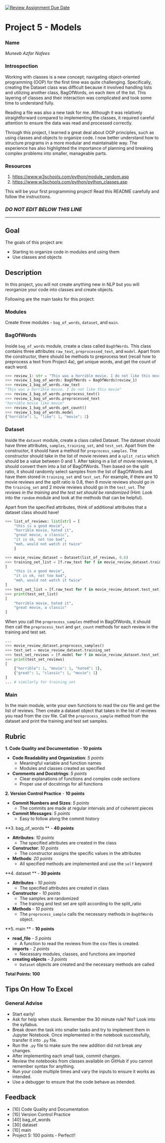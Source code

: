 [![Review Assignment Due Date](https://classroom.github.com/assets/deadline-readme-button-22041afd0340ce965d47ae6ef1cefeee28c7c493a6346c4f15d667ab976d596c.svg)](https://classroom.github.com/a/eSOd7i2b)
# Project 5 - Models

### Name

_Muneeb Azfar Nafees_

### Introspection

Working with classes is a new concept; navigating object-oriented programming (OOP) for the first time was quite challenging. Specifically, creating the Dataset class was difficult because it involved handling lists and utilizing another class, BagOfWords, on each item of the list. This layering of classes and their interaction was complicated and took some time to understand fully.

Reading a file was also a new task for me. Although it was relatively straightforward compared to implementing the classes, it required careful attention to ensure the data was read and processed correctly.

Through this project, I learned a great deal about OOP principles, such as using classes and objects to organize code. I now better understand how to structure programs in a more modular and maintainable way. The experience has also highlighted the importance of planning and breaking complex problems into smaller, manageable parts.

### Resources

1. https://www.w3schools.com/python/module_random.asp
2. https://www.w3schools.com/python/python_classes.asp

This will be your first programming project! Read this README carefully and follow the instructions.


### *DO NOT EDIT BELOW THIS LINE*
---


## Goal

The goals of this project are:

* Starting to organize code in modules and using them
* Use classes and objects

## Description

In this project, you will not create anything new in NLP but you will reorganize your code into classes and create objects.

Following are the main tasks for this project:

### Modules

Create three modules - `bag_of_words`, `dataset`, and `main`.


### BagOfWords

Inside `bag_of_words` module, create a class called `BagOfWords`. This class contains three attributes `raw_text`, `preprocessed_text`, and `model`. Apart from the constructor, there should be methods to preprocess text (recall how to preprocess a text from Project 4a), get unique words, and get the count of each word. 


```python
>>> review_1: str = "This was a horrible movie. I do not like this movie"
>>> review_1_bag_of_words: BagOfWords = BagOfWords(review_1)
>>> review_1_bag_of_words.raw_text
"This was a horrible movie. I do not like this movie"
>>> review_1_bag_of_words.preprocess_text()
>>> review_1_bag_of_words.preprocessed_text
"horrible movie like movie"
>>> review_1_bag_of_words.get_count()
>>> review_1_bag_of_words.model
{"horrible": 1, "like": 1, "movie": 2}
```

### Dataset


Inside the `dataset` module, create a class called Dataset. The dataset should have three attributes, `samples`, `training_set`, and `test_set`. Apart from the constructor, it should have a method for `preprocess_samples`. The constructor should take in the list of movie reviews and a `split_ratio` which should be a value between 0 and 1. After taking in a list of movie reviews, it should convert them into a list of BagOfWords. Then based on the split ratio, it should randomly select samples from the list of BagOfWords and have them stored in `training_set` and `test_set`. For example, if there are 10 movie reviews and the split ratio is 0.8, then 8 movie reviews should go in the `training_set` and 2 movie reviews should go in the `test_set`. _The reviews in the training and the test set should be randomized_ (Hint: Look into the `random` module and look at the methods that can be helpful).

Apart from the specified attributes, think of additional attributes that a dataset class should have!


```python
>>> list_of_reviews: list[str] = [
    "this is a good movie",
    "horrible movie, hated it",
    "great movie, a classic",
    "it is ok, not too bad",
    "meh, would not watch it twice"
    ]

>>> movie_review_dataset = Dataset(list_of_reviews, 0.6)
>>> training_set_list = [f.raw_text for f in movie_review_dataset.training_set]
[
    "this is a good movie",
    "it is ok, not too bad",
    "meh, would not watch it twice"
]
>>> test_set_list = [f.raw_text for f in movie_review_dataset.test_set]
>>> print(test_set_list)
[
    "horrible movie, hated it",
    "great movie, a classic"
]
```

When you call the `preprocess_samples` method in BagOfWords, it should then call the `preprocess_text` and `get_count` methods for each review in the training and test set.

```python
...
>>> movie_review_dataset.preprocess_samples()
>>> test_set = movie_review_dataset.training_set
>>> test_set_reviews = [f.model for f in movie_review_dataset.test_set]
>>> print(test_set_reviews)
[
    {"horrible": 1, "movie": 1, "hated": 1},
    {"great": 1, "classic": 1, "movie": 1}
]
... # similarly for training_set
```

### Main

In the main module, write your own functions to read the csv file and get the list of reviews. Then create a dataset object that takes in the list of reviews you read from the csv file. Call the `preprocess_sample` method from the dataset and print the training and test set samples. 


## Rubric

**1. Code Quality and Documentation** - **10 points**

- **Code Readability and Organization**: *5 points*
  - Meaningful variable and function names
  - Modules and classes created as specified
- **Comments and Docstrings**: *5 points*
  - Clear explanations of functions and complex code sections
  - Proper use of docstrings for all functions

**2. Version Control Practice** - **10 points**

- **Commit Numbers and Sizes**: *5 points*
  - The commits are made at regular intervals and of coherent pieces 
- **Commit Messages**: *5 points*
  - Easy to follow along the commit history

**3. bag_of_words ** - **40 points**

- **Attributes**: *10 points*
  - The specified attributes are created in the class
- **Constructor**: *10 points*
  - The constructor assigns the specific values in the attributes
- **Methods**: *20 points*
  - All specified methods are implemented and use the `self` keyword

**4. dataset ** - **30 points**

- **Attributes** - *10 points*
    - The specified attributes are created in class
- **Constructor** - *10 points*
    - The samples are randomized
    - The training and test set are split according to the split_ratio
- **Methods** - *10 points*
    - The `preprocess_sample` calls the necessary methods in `BagOfWords` object.
  
**5. main ** - **10 points**

- **read_file** - *5 points*
  - A function to read the reviews from the csv files is created. 
- **imports** - *2 points*
  - Necessary modules, classes, and functions are imported
- **creating objects** - *3 points*
  - `Dataset` objects are created and the necessary methods are called

**Total Points: 100**


## Tips On How To Excel


### General Advise

* Start early!
* Ask for help when stuck. Remember the 30 minute rule? No? Look into the syllabus.
* Break down the task into smaller tasks and try to implement them in Jupyter Notebook. Once implemented in the notebook successfully, transfer it into `.py` file.
* Run the `.py` file to make sure the new addition did not break any changes.
* After implementing each small task, commit changes.
* Review the notebooks from classes available on GitHub if you cannot remember syntax for anything.
* Run your code multiple times and vary the inputs to ensure it works as intended. 
* Use a debugger to ensure that the code behave as intended. 

## Feedback
- [10] Code Quality and Documentation
- [10] Version Control Practice
- [40] bag_of_words
- [30] dataset
- [10] main
- Project 5: 100 points - Perfect!!